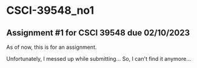 # CSCI-39548_no1


## Assignment #1 for CSCI 39548 due 02/10/2023

<bold>As of now, this is for an assignment.</bold>


Unfortunately, I messed up while submitting... So, I can't find it anymore...
